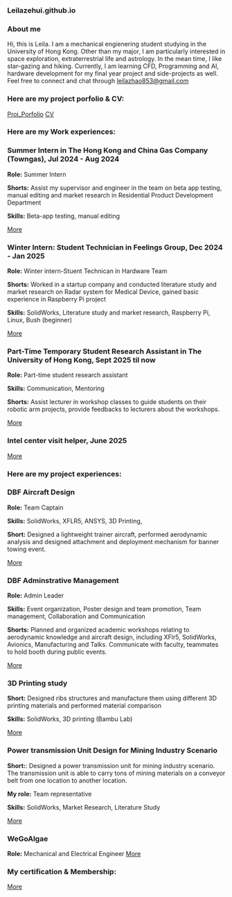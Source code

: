 ### Leilazehui.github.io

### About me

Hi, this is Leila. I am a mechanical engienering student studying in the University of Hong Kong. Other than my major, I am particularly interested in space exploration, extraterrestrial life and astrology. In the mean time, I like star-gazing and hiking. Currently, I am learning CFD, Programming and AI, hardware development for my final year project and side-projects as well. Feel free to connect and chat through leilazhao853@gmail.com
### Here are my project porfolio & CV:

[Proj_Porfolio](https://github.com/Leilazehui/Leilazehui.github.io/blob/main/Assets/Project_porfolio_Zhao%20Zehui.pdf)
[CV](https://github.com/Leilazehui/Leilazehui.github.io/blob/main/Assets/Zhao_Zehui_CV.pdf)

### Here are my Work experiences:
### Summer Intern in The Hong Kong and China Gas Company (Towngas), Jul 2024 - Aug 2024
**Role:** Summer Intern

**Shorts:** Assist my supervisor and engineer in the team on beta app testing, manual editing and market research in Residential Product Development Department

**Skills:** Beta-app testing, manual editing

[More](https://github.com/Leilazehui/Leilazehui.github.io/blob/main/Work/towngas_intern.md)


### Winter Intern: Student Technician in Feelings Group, Dec 2024 - Jan 2025 
**Role:** Winter intern-Stuent Technican in Hardware Team

**Shorts:** Worked in a startup company and conducted literature study and market research on Radar system for Medical Device, gained basic experience in Raspberry Pi project

**Skills:** SolidWorks, Literature study and market research, Raspberry Pi, Linux, Bush (beginner)

[More](https://github.com/Leilazehui/Leilazehui.github.io/blob/main/Work/Student_Technician_Feelings_Group.md)


### Part-Time Temporary Student Research Assistant in The University of Hong Kong, Sept 2025 til now
**Role:** Part-time student research assistant 

**Skills:** Communication, Mentoring

**Shorts:** Assist lecturer in workshop classes to guide students on their robotic arm projects, provide feedbacks to lecturers about the workshops. 

[More](https://github.com/Leilazehui/Leilazehui.github.io/blob/main/Work/SRA.md)

### Intel center visit helper, June 2025
[More](https://github.com/Leilazehui/Leilazehui.github.io/blob/main/Work/Intel_visit_helper.md)

### Here are my project experiences:
### DBF Aircraft Design

**Role:** Team Captain

**Skills:** SolidWorks, XFLR5, ANSYS, 3D Printing, 

**Short:** Designed a lightweight trainer aircraft, performed aerodynamic analysis and designed attachment and deployment mechanism for banner towing event.

[More](https://github.com/Leilazehui/Leilazehui.github.io/blob/main/Project/DBF_AIAA)


### DBF Adminstrative Management

**Role:** Admin Leader

**Skills:** Event organization, Poster design and team promotion, Team management, Collaboration and Communication

**Shorts:** Planned and organized academic workshops relating to aerodynamic knowledge and aircraft design, including XFlr5, SolidWorks, Avionics, Manufacturing and Talks. Communicate with faculty, teammates to hold booth during public events. 

[More](https://github.com/Leilazehui/Leilazehui.github.io/blob/main/Project/DBF%20Educational_events.md)

### 3D Printing study

**Short:** Designed ribs structures and manufacture them using different 3D printing materials and performed material comparison

**Skills:** SolidWorks, 3D printing (Bambu Lab)

[More](https://github.com/Leilazehui/Leilazehui.github.io/blob/main/Project/3D_printing.md)

### Power transmission Unit Design for Mining Industry Scenario

**Short:**: Designed a power transmission unit for mining industry scenario. The transmission unit is able to carry tons of mining materials on a conveyor belt from one location to another location. 

**My role:** Team representative

**Skills:** SolidWorks, Market Research, Literature Study

[More](https://github.com/Leilazehui/Leilazehui.github.io/blob/main/Project/transmission_unit.md)

### WeGoAlgae

**Role:** Mechanical and Electrical Engineer
[More](https://github.com/Leilazehui/Leilazehui.github.io/blob/main/Project_%26_Competition/WeGoAlgae.md)

### My certification & Membership:

[More](https://github.com/Leilazehui/Leilazehui.github.io/blob/main/Certification%20%26%20Membership.md)

